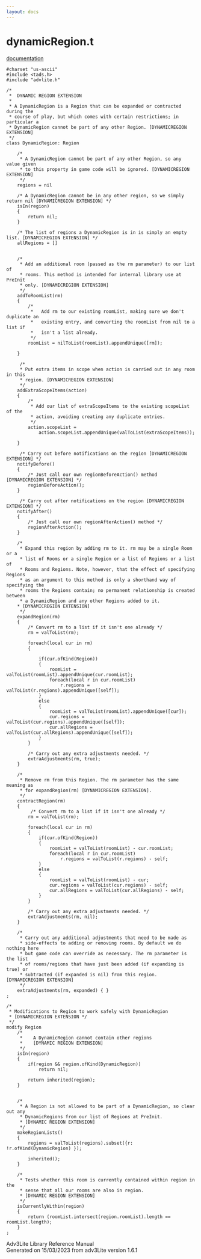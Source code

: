 ```yaml
---
layout: docs
---
```

# dynamicRegion.t

[documentation](../file/dynamicRegion.t.html)

    #charset "us-ascii"
    #include <tads.h>
    #include "advlite.h"

    /*
     *  DYNAMIC REGION EXTENSION
     *
     * A DynamicRegion is a Region that can be expanded or contracted during the
     * course of play, but which comes with certain restrictions; in particular a
     * DynamicRegion cannot be part of any other Region. [DYNAMICREGION EXTENSION]
     */
    class DynamicRegion: Region
        
        /*
         * A DynamicRegion cannot be part of any other Region, so any value given
         * to this property in game code will be ignored. [DYNAMICREGION EXTENSION]
         */
        regions = nil
        
        /* A DynamicRegion cannot be in any other region, so we simply return nil [DYNAMICREGION EXTENSION] */   
        isIn(region)
        {
            return nil;
        }
        
        /* The list of regions a DynamicRegion is in is simply an empty list. [DYNAMICREGION EXTENSION] */
        allRegions = []
        
        
        /*
         * Add an additional room (passed as the rm parameter) to our list of
         * rooms. This method is intended for internal library use at PreInit
         * only. [DYNAMICREGION EXTENSION]
         */
        addToRoomList(rm)
        {
            /*
             *   Add rm to our existing roomList, making sure we don't duplicate an
             *   existing entry, and converting the roomList from nil to a list if
             *   isn't a list already.
             */
            roomList = nilToList(roomList).appendUnique([rm]);
            
        }
        
         /*
         * Put extra items in scope when action is carried out in any room in this
         * region. [DYNAMICREGION EXTENSION]
         */
        addExtraScopeItems(action)
        {
            /*
             * Add our list of extraScopeItems to the existing scopeList of the
             * action, avoiding creating any duplicate entries.
             */
            action.scopeList =
                action.scopeList.appendUnique(valToList(extraScopeItems));
            
        }
        
         /* Carry out before notifications on the region [DYNAMICREGION EXTENSION] */
        notifyBefore()
        {
            /* Just call our own regionBeforeAction() method [DYNAMICREGION EXTENSION] */
            regionBeforeAction();
        }
        
         /* Carry out after notifications on the region [DYNAMICREGION EXTENSION] */
        notifyAfter()
        {
            /* Just call our own regionAfterAction() method */
            regionAfterAction();
        }
        
        /*
         * Expand this region by adding rm to it. rm may be a single Room or a
         * list of Rooms or a single Region or a list of Regions or a list of
         * Rooms and Regions. Note, however, that the effect of specifying Regions
         * as an argument to this method is only a shorthand way of specifying the
         * rooms the Regions contain; no permanent relationship is created between
         * a DynamicRegion and any other Regions added to it.
        * [DYNAMICREGION EXTENSION]
         */
        expandRegion(rm)
        {
            /* Convert rm to a list if it isn't one already */
            rm = valToList(rm);
            
            foreach(local cur in rm)
            {
                
                if(cur.ofKind(Region))
                {
                    roomList = valToList(roomList).appendUnique(cur.roomList);
                    foreach(local r in cur.roomList)
                        r.regions = valToList(r.regions).appendUnique([self]);
                }
                else
                {
                    roomList = valToList(roomList).appendUnique([cur]);
                    cur.regions = valToList(cur.regions).appendUnique([self]);
                    cur.allRegions = valToList(cur.allRegions).appendUnique([self]);
                }
            }
            
            /* Carry out any extra adjustments needed. */
            extraAdjustments(rm, true);
        }
        
        /*
         * Remove rm from this Region. The rm parameter has the same meaning as
         * for expandRegion(rm) [DYNAMICREGION EXTENSION].
         */
        contractRegion(rm)
        {
             /* Convert rm to a list if it isn't one already */
            rm = valToList(rm);
            
            foreach(local cur in rm)
            {
                if(cur.ofKind(Region))
                {
                    roomList = valToList(roomList) - cur.roomList;
                    foreach(local r in cur.roomList)
                        r.regions = valToList(r.regions) - self;
                }
                else
                {
                    roomList = valToList(roomList) - cur;
                    cur.regions = valToList(cur.regions) - self;
                    cur.allRegions = valToList(cur.allRegions) - self;
                }
            }
            
            /* Carry out any extra adjustments needed. */
            extraAdjustments(rm, nil);
        }
        
        /*
         * Carry out any additional adjustments that need to be made as
         * side-effects to adding or removing rooms. By default we do nothing here
         * but game code can override as necessary. The rm parameter is the list
         * of rooms/regions that have just been added (if expanding is true) or
         * subtracted (if expanded is nil) from this region. [DYNAMICREGION EXTENSION]
         */
        extraAdjustments(rm, expanded) { }
    ;

    /* 
     * Modifications to Region to work safely with DynamicRegion 
     * [DYNAMICREGION EXTENSION */
     */
    modify Region
        /*
         *    A DynamicRegion cannot contain other regions 
         *    [DYNAMIC REGION EXTENSION]
         */
        isIn(region)
        {
            if(region && region.ofKind(DynamicRegion))
                return nil;
            
            return inherited(region);
        }
        
        
        /*
         * A Region is not allowed to be part of a DynamicRegion, so clear out any
         * DynamicRegions from our list of Regions at PreInit.
         * [DYNAMIC REGION EXTENSION]
         */
        makeRegionLists()
        {
            regions = valToList(regions).subset({r: !r.ofKind(DynamicRegion) });
            
            inherited();
        }
        
        /*
         * Tests whether this room is currently contained within region in the
         * sense that all our rooms are also in region.
         * [DYNAMIC REGION EXTENSION]
         */
        isCurrentlyWithin(region)
        {
            return (roomList.intersect(region.roomList).length == roomList.length);
        }
    ;



Adv3Lite Library Reference Manual  
Generated on 15/03/2023 from adv3Lite version 1.6.1


